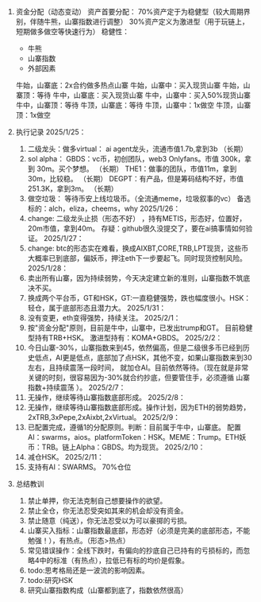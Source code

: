 1. 资金分配（动态变动）
    资产首要分配：
        70%资产定于为稳健型（较大周期界别，伴随牛熊，山寨指数进行调整）
        30%资产定义为激进型（用于玩链上，短期做多做空等快速行为）
    稳健性：  
    - 牛熊
    - 山寨指数
    - 外部因素

    牛始，山寨底：2x合约做多热点山寨
    牛始，山寨中：买入现货山寨
    牛始，山寨顶：等待
    牛中，山寨底：买入现货山寨
    牛中，山寨中：买入50%现货山寨
    牛中，山寨顶：等待
    牛顶，山寨底：等待
    牛顶，山寨中：1x做空
    牛顶，山寨顶：1x做空

2. 执行记录
    2025/1/25：
    1. 二级龙头：做多virtual： ai agent龙头，流通市值1.7b,拿到3b     （长期）
    2. sol alpha： 
        GBDS：vc币，初创团队，web3 Onlyfans。市值 300k，拿到 30m。买个梦想。  （长期）
        THE1：做事的团队，市值11m，拿到30m，比较稳。                     （长期）
        DEGPT：有产品，但是筹码结构不好，市值251.3K，拿到3m。               （长期）
    3. 做空垃圾：
        等待币安上线垃圾币。（全流通meme，垃圾叙事的vc）
        备选标的：alch，eliza，cheems，why
    2025/1/26：
    1. change: 二级龙头止损（形态不好） ，持有METIS，形态好，位置好，20m市值，拿到40m。 存疑：github很久没提交了，要在ai搞事情如何验证。
    2025/1/27：
    1. change: btc的形态实在难看，换成AIXBT,CORE,TRB,LPT现货，这些币大概率已到底部，偏妖币，押注eth下一步要起飞。同时现货控制风险。
    2025/1/28：
    1. 卖出所有山寨，因为持续弱势，今天决定建立新的准则，山寨指数不筑底决不买。
    2. 换成两个平台币，GT和HSK，GT:一直稳健强势，跌也幅度很小。HSK： 轻仓，属于底部形态且潜力大。
    2025/1/31：
    1. 没有变更，eth变得强势，持续关注。
    2025/2/1：
    1. 按"资金分配"原则，目前是牛中，山寨中，已发出trump和GT。 目前稳健型持有TRB+HSK。 激进型持有：KOMA+GBDS。
    2025/2/2：
    1. 今日山寨-30%，山寨指数来到45，依然偏高，但是二级很多币已经到历史低点，AI更是低点，底部加了点HSK，其他不变，如果山寨指数来到30左右，且持续震荡一段时间，
    就加仓AI。目前依然等待。（现在就是非常关键的时刻，很容易因为-30%就合约抄底，但要管住手，必须遵循 山寨指数+持续震荡 ）。
    2025/2/7：
    1. 无操作，继续等待山寨指数底部形成。
    2025/2/8：
    1. 无操作，继续等待山寨指数底部形成。操作计划，因为ETH的弱势趋势，2xTRB,3xPepe,2xAixbt,2xVirtual。
    2025/2/9：
    1. 已配置完成，遵循1的分配原则。判断：目前属于牛中，山寨底。 配置AI：swarms，aios。platformToken：HSK。MEME：Trump。ETH妖币：TRB。链上Alpha：GBDS。均为现货。
    2025/2/10：
    1. 减仓HSK。
    2025/2/11：
    1. 支持有AI：SWARMS。 70%仓位
3. 总结教训
    1. 禁止单押，你无法克制自己想要操作的欲望。
    2. 禁止全仓，你无法忍受突如其来的机会却没有资金。
    3. 禁止随意（纯送），你无法忍受以为可以豪掷的亏损。
    4. 山寨买入指标：山寨指数最底部，形态好（必须是完美的底部形态，不能勉强！），有热点。（形态>热点）
    5. 常见错误操作：全线下跌时，有偏向的抄底自己已持有的亏损标的，而忽略4中的标准（有热点），拉低已有标的均价是假象。
    6. todo:思考格局还是一波流的影响因素。
    7. todo:研究HSK
    8. 研究山寨指数构成（山寨都到底了，指数依然很高）


